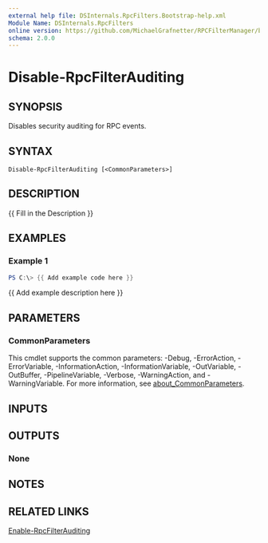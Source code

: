 ```yaml
---
external help file: DSInternals.RpcFilters.Bootstrap-help.xml
Module Name: DSInternals.RpcFilters
online version: https://github.com/MichaelGrafnetter/RPCFilterManager/blob/main/Documentation/PowerShell/Disable-RpcFilterAuditing.md
schema: 2.0.0
---
```


# Disable-RpcFilterAuditing

## SYNOPSIS
Disables security auditing for RPC events.

## SYNTAX

```
Disable-RpcFilterAuditing [<CommonParameters>]
```

## DESCRIPTION
{{ Fill in the Description }}

## EXAMPLES

### Example 1
```powershell
PS C:\> {{ Add example code here }}
```

{{ Add example description here }}

## PARAMETERS

### CommonParameters
This cmdlet supports the common parameters: -Debug, -ErrorAction, -ErrorVariable, -InformationAction, -InformationVariable, -OutVariable, -OutBuffer, -PipelineVariable, -Verbose, -WarningAction, and -WarningVariable. For more information, see [about_CommonParameters](http://go.microsoft.com/fwlink/?LinkID=113216).

## INPUTS

## OUTPUTS

### None
## NOTES

## RELATED LINKS

[Enable-RpcFilterAuditing](Enable-RpcFilterAuditing.md)
